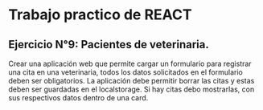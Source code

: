 # Trabajo practico de REACT

## Ejercicio N°9: Pacientes de veterinaria.

Crear una aplicación web que permite cargar un formulario para registrar una cita en una veterinaria, todos los datos solicitados en el formulario deben ser obligatorios.
La aplicación debe permitir borrar las citas y estas deben ser guardadas en el localstorage.
Si hay citas debo mostrarlas, con sus respectivos datos dentro de una card.



